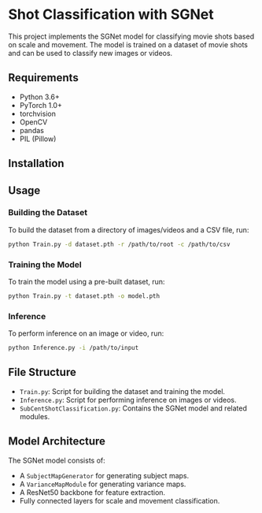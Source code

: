 # Shot Classification with SGNet

This project implements the SGNet model for classifying movie shots based on scale and movement. The model is trained on a dataset of movie shots and can be used to classify new images or videos.

## Requirements

- Python 3.6+
- PyTorch 1.0+
- torchvision
- OpenCV
- pandas
- PIL (Pillow)

## Installation


## Usage

### Building the Dataset

To build the dataset from a directory of images/videos and a CSV file, run:
```bash
python Train.py -d dataset.pth -r /path/to/root -c /path/to/csv
```

### Training the Model

To train the model using a pre-built dataset, run:
```bash
python Train.py -t dataset.pth -o model.pth
```

### Inference

To perform inference on an image or video, run:
```bash
python Inference.py -i /path/to/input
```

## File Structure

- `Train.py`: Script for building the dataset and training the model.
- `Inference.py`: Script for performing inference on images or videos.
- `SubCentShotClassification.py`: Contains the SGNet model and related modules.

## Model Architecture

The SGNet model consists of:
- A `SubjectMapGenerator` for generating subject maps.
- A `VarianceMapModule` for generating variance maps.
- A ResNet50 backbone for feature extraction.
- Fully connected layers for scale and movement classification.
